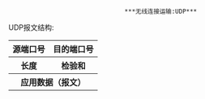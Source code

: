                                     ***无线连接运输:UDP***

UDP报文结构:
           

<table align="center">
    <tr>
    	<th>源端口号</th>
        <th>目的端口号</th>
    </tr>
    <tr>
    	<th>长度 </th>
        <th>检验和</th>
    </tr>
    <tr>
    	<th colspan="2" rowspan="2">应用数据（报文）</th>
    </tr>
</table>

